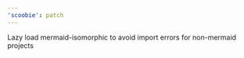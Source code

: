 ```yaml
---
'scoobie': patch
---
```


Lazy load mermaid-isomorphic to avoid import errors for non-mermaid projects
